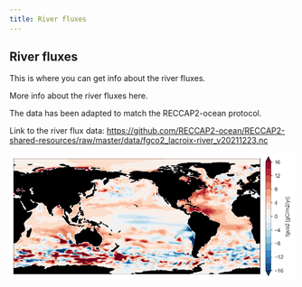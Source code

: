```yaml
---
title: River fluxes
---
```


## River fluxes

This is where you can get info about the river fluxes. 

More info about the river fluxes here. 

The data has been adapted to match the RECCAP2-ocean protocol. 

Link to the river flux data: https://github.com/RECCAP2-ocean/RECCAP2-shared-resources/raw/master/data/fgco2_lacroix-river_v20211223.nc

![](img/fgco2_lacroix.png)
